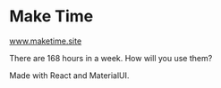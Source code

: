 # Make Time

www.maketime.site

There are 168 hours in a week. How will you use them?

Made with React and MaterialUI.
